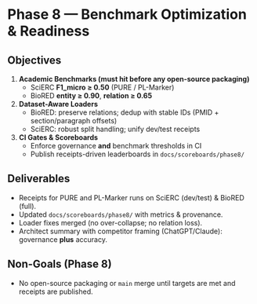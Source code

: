 # Phase 8 — Benchmark Optimization & Readiness

## Objectives
1) **Academic Benchmarks (must hit before any open-source packaging)**
   - SciERC **F1_micro ≥ 0.50** (PURE / PL-Marker)
   - BioRED **entity ≥ 0.90**, **relation ≥ 0.65**
2) **Dataset-Aware Loaders**
   - BioRED: preserve relations; dedup with stable IDs (PMID + section/paragraph offsets)
   - SciERC: robust split handling; unify dev/test receipts
3) **CI Gates & Scoreboards**
   - Enforce governance **and** benchmark thresholds in CI
   - Publish receipts-driven leaderboards in `docs/scoreboards/phase8/`

## Deliverables
- Receipts for PURE and PL-Marker runs on SciERC (dev/test) & BioRED (full).
- Updated `docs/scoreboards/phase8/` with metrics & provenance.
- Loader fixes merged (no over-collapse; no relation loss).
- Architect summary with competitor framing (ChatGPT/Claude): governance **plus** accuracy.

## Non-Goals (Phase 8)
- No open-source packaging or `main` merge until targets are met and receipts are published.

